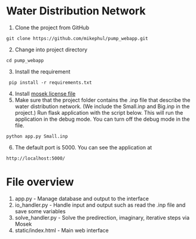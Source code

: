 # Water Distribution Network
1.  Clone the project from GitHub
```
git clone https://github.com/mikephul/pump_webapp.git
```
2. Change into project directory
```
cd pump_webapp
```
3. Install the requirement
```
 pip install -r requirements.txt 
```
4. Install [mosek license file](https://www.mosek.com/resources/academic-license)
5. Make sure that the project folder contains the .inp file that describe the water distribution network. (We include the Small.inp and Big.inp in the project.) Run flask application with the script below. This will run the application in the debug mode. You can turn off the debug mode in the file. 
```
python app.py Small.inp
```
6. The default port is 5000. You can see the application at
```
http://localhost:5000/
```

# File overview
1. app.py - Manage database and output to the interface
2. io_handler.py - Handle input and output such as read the .inp file and save some variables
3. solve_handler.py - Solve the predirection, imaginary, iterative steps via Mosek
4. static/index.html - Main web interface 
